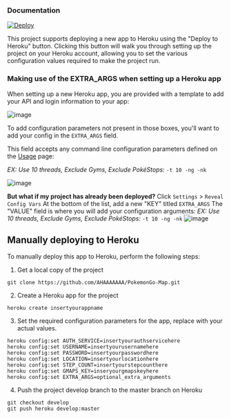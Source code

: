 ### Documentation

[![Deploy](https://www.herokucdn.com/deploy/button.png)](https://dashboard.heroku.com/new?button-url=https://github.com/AHAAAAAAA/PokemonGo-Map/tree/develop&template=https://github.com/AHAAAAAAA/PokemonGo-Map/tree/develop)

This project supports deploying a new app to Heroku using the "Deploy to Heroku" button.  Clicking this button will walk you through setting up the project on your Heroku account, allowing you to set the various configuration values required to make the project run.

### Making use of the EXTRA_ARGS when setting up a Heroku app

When setting up a new Heroku app, you are provided with a template to add your API and login information to your app:

![image](https://cloud.githubusercontent.com/assets/308007/17201401/06dece7c-545c-11e6-9918-649ed7395638.png)

To add configuration parameters not present in those boxes, you'll want to add your config in the `EXTRA_ARGS` field.

This field accepts any command line configuration parameters defined on the [Usage](Usage.md) page:

*EX: Use 10 threads, Exclude Gyms, Exclude PokéStops:* `-t 10 -ng -nk`

![image](https://cloud.githubusercontent.com/assets/308007/17201420/3dc7d5dc-545c-11e6-97fb-37a08c706747.png)

**But what if my project has already been deployed?**
  Click `Settings` > `Reveal Config Vars`
  At the bottom of the list, add a new "KEY" titled `EXTRA_ARGS`
  The "VALUE" field is where you will add your configuration arguments:
  *EX: Use 10 threads, Exclude Gyms, Exclude PokéStops:* `-t 10 -ng -nk`
  ![image](https://cloud.githubusercontent.com/assets/308007/17201196/5700ac2e-545a-11e6-8ae8-dd2f3b602933.png)

## Manually deploying to Heroku

To manually deploy this app to Heroku, perform the following steps:

1. Get a local copy of the project

  `git clone https://github.com/AHAAAAAAA/PokemonGo-Map.git`

2. Create a Heroku app for the project

  `heroku create insertyourappname`

3. Set the required configuration parameters for the app, replace with your actual values.

  ```
  heroku config:set AUTH_SERVICE=insertyourauthservicehere
  heroku config:set USERNAME=insertyourusernamehere
  heroku config:set PASSWORD=insertyourpasswordhere
  heroku config:set LOCATION=insertyourlocationhere
  heroku config:set STEP_COUNT=insertyourstepcounthere
  heroku config:set GMAPS_KEY=inseryourgmapskeyhere
  heroku config:set EXTRA_ARGS=optional_extra_arguments
  ```

4. Push the project develop branch to the master branch on Heroku

  ```
  git checkout develop
  git push heroku develop:master
  ```
